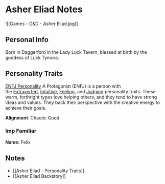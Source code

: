 
# Asher Eliad Notes
![[Games - D&D - Asher Eliad.jpg]]


## Personal Info
Born in Daggerford in the Lady Luck Tavern, blessed at birth by the goddess of Luck Tymora. 


## Personality Traits
[ENFJ Personality](https://www.16personalities.com/enfj-personality)
	A Protagonist (ENFJ) is a person with the [Extraverted](https://www.16personalities.com/articles/mind-introverted-vs-extraverted), [Intuitive](https://www.16personalities.com/articles/energy-intuitive-vs-observant), [Feeling](https://www.16personalities.com/articles/nature-thinking-vs-feeling), and [Judging](https://www.16personalities.com/articles/tactics-judging-vs-prospecting) personality traits. These warm, forthright types love helping others, and they tend to have strong ideas and values. They back their perspective with the creative energy to achieve their goals.

**Alignment**: Chaotic Good


### Imp Familiar
**Name:** Felix


## Notes
 - [[Asher Eliad - Personality Traits]]
 - [[Asher Eliad Backstory]]